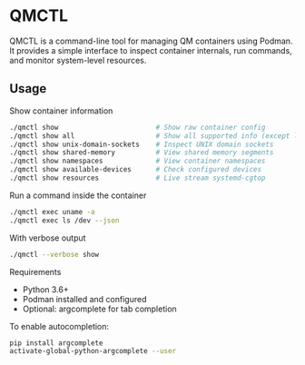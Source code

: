 # QMCTL

QMCTL is a command-line tool for managing QM containers using Podman. It provides a simple interface to inspect container internals, run commands, and monitor system-level resources.

## Usage

Show container information

```bash
./qmctl show                        # Show raw container config
./qmctl show all                    # Show all supported info (except live cgtop)
./qmctl show unix-domain-sockets    # Inspect UNIX domain sockets
./qmctl show shared-memory          # View shared memory segments
./qmctl show namespaces             # View container namespaces
./qmctl show available-devices      # Check configured devices
./qmctl show resources              # Live stream systemd-cgtop
```

Run a command inside the container

```bash
./qmctl exec uname -a
./qmctl exec ls /dev --json
```

With verbose output

```bash
./qmctl --verbose show
```

Requirements

- Python 3.6+
- Podman installed and configured
- Optional: argcomplete for tab completion

To enable autocompletion:

```bash
pip install argcomplete
activate-global-python-argcomplete --user
```
